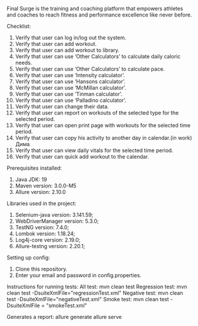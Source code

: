 Final Surge is the training and coaching platform that empowers athletes and coaches to reach fitness and performance 
excellence like never before.

Checklist:
1. Verify that user can log in/log out the system.
2. Verify that user can add workout.
3. Verify that user can add workout to library.
4. Verify that user can use ‘Other Calculators’ to calculate daily caloric needs.
5. Verify that user can use ‘Other Calculators’ to calculate pace.
6. Verify that user can use ‘Intensity calculator’.
7. Verify that user can use ‘Hansons calculator’.
8. Verify that user can use ‘McMillan calculator’.
9. Verify that user can use ‘Tinman calculator’.
10. Verify that user can use ‘Palladino calculator’.
11. Verify that user can change their data.
12. Verify that user can report on workouts of the selected type for the selected period.
13. Verify that user can open print page with workouts for the selected time period.
14. Verify that user can copy his activity to another day in calendar.(in work) Дима
15. Verify that user can view daily vitals for the selected time period.
16. Verify that user can quick add workout to the calendar.

Prerequisites installed:
1. Java JDK: 19
2. Maven version: 3.0.0-M5
3. Allure version: 2.10.0

Libraries used in the project:
1. Selenium-java version: 3.141.59;
2. WebDriverManager version: 5.3.0;
3. TestNG version: 7.4.0;
4. Lombok version: 1.18.24;
5. Log4j-core version: 2.19.0;
6. Allure-testng version: 2.20.1;

Setting up config:
1. Clone this repository.
2. Enter your email and password in config.properties.

Instructions for running tests:
All test: mvn clean test
Regression test: mvn clean test -DsuiteXmlFile="regressionTest.xml"
Negative test: mvn clean test -DsuiteXmlFile="negativeTest.xml"
Smoke test: mvn clean test - DsuiteXmlFile = "smokeTest.xml"


Generates a report:
allure generate
allure serve

